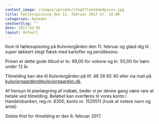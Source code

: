 ```yaml
---
content_image: /images/uploads/stegtflaeskmedpsovs.jpg
title: Fællesspisning den 11. februar 2017 kl. 18.00
categories: Nyheder
cmsUserSlug: ""
date: 2017-02-01 
layout: default
---
```


Kom til fællesspisning på Kulsviergården den 11. februar og glæd dig til super lækkert stegt flæsk med kartofler og persillesovs.

Prisen er dette gode tilbud er kr. 99,00 for voksne og kr. 50,00 for børn under 12 år.

Tilmelding kan ske til Kulsviergården på tlf. 48 28 65´40 eller via mail på kulsviergaarden@kulsviergaarden.dk. 

Af hensyn til planlægning af indkøb, beder vi jer denne gang være rare at betale ved tilmelding. Beløbet kan overføres til vores konto i Handelsbanken, reg.nr. 6300, konto nr. 1529511 (husk at notere navn og antal)

Sidste frist for tilmelding er den 6. februar 2017.